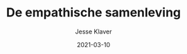 ---
title: "De empathische samenleving"
author: "Jesse Klaver"
isbn13: "9023455541"
rating: "3"
publisher: "De Bezige Bij"
pages: "112"
publishYear: "2016"
read: "2021"
language: "nl"
date: "2021-03-10"
---